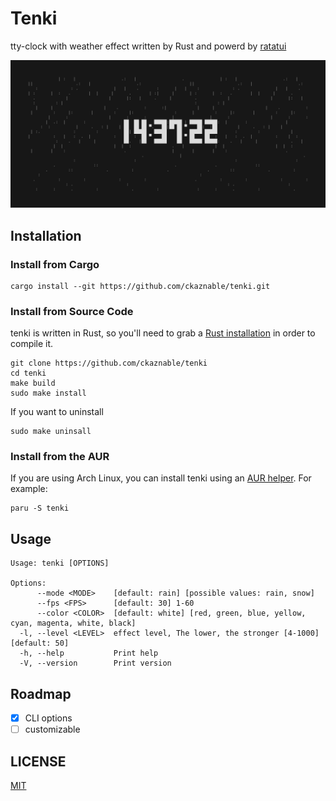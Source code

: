# Tenki

tty-clock with weather effect written by Rust and powerd by [ratatui](https://github.com/ratatui-org/ratatui)

![demo](./doc/demo.gif)

## Installation

### Install from Cargo

```
cargo install --git https://github.com/ckaznable/tenki.git
```

### Install from Source Code

tenki is written in Rust, so you'll need to grab a [Rust installation](https://www.rust-lang.org/) in order to compile it.

```shell
git clone https://github.com/ckaznable/tenki
cd tenki
make build
sudo make install
```

If you want to uninstall

```shell
sudo make uninsall
```

### Install from the AUR

If you are using Arch Linux, you can install tenki using an [AUR helper](https://wiki.archlinux.org/title/AUR_helpers). For example:

```shell
paru -S tenki
```

## Usage

```
Usage: tenki [OPTIONS]

Options:
      --mode <MODE>    [default: rain] [possible values: rain, snow]
      --fps <FPS>      [default: 30] 1-60
      --color <COLOR>  [default: white] [red, green, blue, yellow, cyan, magenta, white, black]
  -l, --level <LEVEL>  effect level, The lower, the stronger [4-1000] [default: 50]
  -h, --help           Print help
  -V, --version        Print version
```

## Roadmap

- [x] CLI options
- [ ] customizable

## LICENSE

[MIT](./LICENSE)

